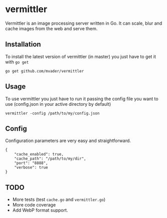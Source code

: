 vermittler
==========

Vermittler is an image processing server written in Go. It can scale, blur and cache images from the web and serve them.

Installation
-----
To install the latest version of vermittler (in master) you just have to get it with ```go get```

```
go get github.com/mvader/vermittler
```

Usage
----
To use vermittler you just have to run it passing the config file you want to use (config.json in your active directory by default)

```
vermittler -config /path/to/my/config.json
```

Config
----
Configuration parameters are very easy and straightforward.

```
{
    "cache_enabled": true,
    "cache_path": "/path/to/my/dir",
    "port": "8888",
    "verbose": true
}
```
TODO
----
* More tests (test ```cache.go``` and ```vermittler.go```)
* More code coverage
* Add WebP format support.
